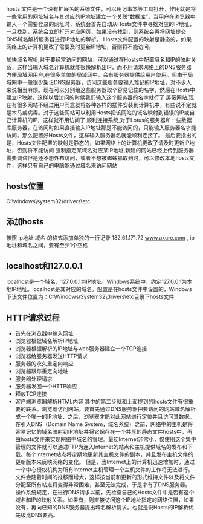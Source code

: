 hosts 文件是一个没有扩展名的系统文件，可以用记事本等工具打开，作用就是将一些常用的网址域名与其对应的IP地址建立一个关联“数据库”，当用户在浏览器中输入一个需要登录的网址时，系统会首先自动从Hosts文件中寻找对应的IP地址，一旦找到，系统会立即打开对应网页，如果没有找到，则系统会再将网址提交DNS域名解析服务器进行IP地址的解析。
Hosts文件配置的映射是静态的，如果网络上的计算机更改了需要及时更新IP地址，否则将不能访问。

加快域名解析,对于要经常访问的网站，可以通过在Hosts中配置域名和IP的映射关系，这样当输入域名计算机就能很快解析出IP，而不用请求网络上的DNS服务器
方便局域网用户,在很多单位的局域网中，会有服务器提供给用户使用。但由于局域网中一般很少架设DNS服务器，访问这些服务要输入难记的IP地址，对不少人来说相当麻烦。现在可以分别给这些服务器取个容易记住的名字，然后在Hosts中建立IP映射，这样以后访问的时候我们输入这个服务器的名字就行了
屏蔽网站,现在有很多网站不经过用户同意就将各种各样的插件安装到计算机中，有些说不定就是木马或病毒。对于这些网站可以利用Hosts把该网站的域名映射到错误的IP或自己计算机的IP，这样就不用访问了
顺利连接系统,对于Lotus的服务器和一些数据库服务器，在访问时如果直接输入IP地址那是不能访问的，只能输入服务器名才能访问。那么配置好Hosts文件，这样输入服务器名就能顺利连接了。
最后要指出的是，Hosts文件配置的映射是静态的，如果网络上的计算机更改了请及时更新IP地址，否则将不能访问
强制指定某域名对应某IP地址,新建的网站已经上传到服务器需要调试但是还不想外布访问，或者不想被蜘蛛抓取到时，可以修改本地hosts文件，这样只有自己的电脑能通过域名来访问网站

## hosts位置

C:\windows\system32\drivers\etc


## 添加hosts

按照 ip地址 域名 的格式添加单独的一行记录 182.61.171.72 www.axure.com , ip地址和域名之间，要有至少1个空格


## localhost和127.0.0.1

localhost是一个域名，127.0.0.1为IP地址。Windows系统中，约定127.0.0.1为本地IP地址。localhost是其对应的域名。配置是在hosts文件中设置的，Windows下该文件位置为：C:\Windows\System32\drivers\etc目录下hosts文件


## HTTP请求过程

- 首先在浏览器中输入网址
- 浏览器根据域名解析IP地址
- 浏览器根据解析的IP地址与web服务器建立一个TCP连接
- 浏览器给服务器发送HTTP请求
- 服务器的永久重定向响应
- 浏览器跟踪重定向地址
- 服务器处理请求
- 服务器发回一个HTTP响应
- 释放TCP连接
- 客户端浏览器解析HTML内容
其中的第二步就和上面提到的hosts文件有很重要的联系。浏览器访问网站，要首先通过DNS服务器把要访问的网站域名解析成一个唯一的IP地址，之后，浏览器才能对此网站进行定位并且访问其数据。
在引入DNS（Domain Name System，域名系统）之前，网络中的主机是将容易记忆的域名映射到IP地址并将它保存在一个共享的静态文件hosts中，再由hosts文件来实现网络中域名的管理。最初Internet非常小，仅使用这个集中管理的文件就可以通过FTP为连入Internet的站点和主机提供域名的发布和下载。每个Internet站点将定期地更新其主机文件的副本，并且发布主机文件的更新版本来反映网络的变化。
但是，当Internet上的计算机迅速增加时，通过一个中心授权机构为所有Internet主机管理一个主机文件的工作将无法进行。文件会随着时间的推移而增大，这样按当前和更新的形式维持文件以及将文件分配至所有站点将变得非常困难，甚至无法完成，于是才有了DNS服务器。
操作系统规定，在进行DNS请求以前，先检查自己的Hosts文件中是否有这个域名和IP的映射关系。如果有，则直接访问这个IP地址指定的网络位置，如果没有，再向已知的DNS服务器提出域名解析请求。也就是说Hosts的IP解析优先级比DNS要高。

